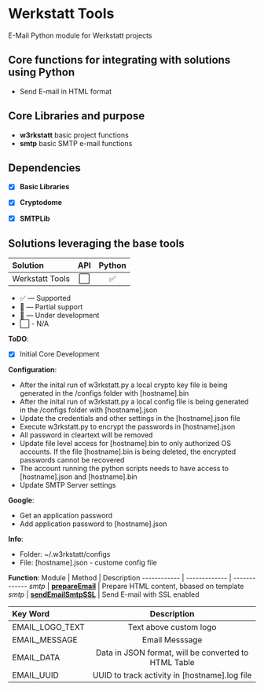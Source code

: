 # Werkstatt Tools
E-Mail Python module for Werkstatt projects

## Core functions for integrating with solutions using Python
- Send E-mail in HTML format

## Core Libraries and purpose
- **w3rkstatt** basic project functions
- **smtp** basic SMTP e-mail functions

## Dependencies
- [X] **Basic Libraries**
- [X] **Cryptodome**
- [X] **SMTPLib**


## Solutions leveraging the base tools
| Solution                  | API           | Python        |
| :-------------            | :---:         | :---:         | 
| Werkstatt Tools           | ⬜            | ✅    | 

* ✅ — Supported
* 🔶 — Partial support
* 🚧 — Under development
* ⬜ - N/A ️


**ToDO**: 
- [x] Initial Core Development


**Configuration**: 
- After the inital run of w3rkstatt.py a local crypto key file is being generated in the /configs folder with [hostname].bin
- After the inital run of w3rkstatt.py a local config file is being generated in the /configs folder with [hostname].json
- Update the credentials and other settings in the [hostname].json file
- Execute w3rkstatt.py to encrypt the passwords in [hostname].json
- All password in cleartext will be removed
- Update file level access for [hostname].bin to only authorized OS accounts. If the file [hostname].bin is being deleted, the encrypted passwords cannot be recovered 
- The account running the python scripts needs to have access to [hostname].json and [hostname].bin
- Update SMTP Server settings

**Google**:
- Get an application password
- Add application password to [hostname].json

**Info**: 
- Folder: ~/.w3rkstatt/configs
- File: [hostname].json - custome config file


**Function**:
Module | Method | Description
------------ | ------------- | ------------- 
*smtp* | [**prepareEmail**](docs/SMTP.md)      | Prepare HTML content, bbased on template
*smtp* | [**sendEmailSmtpSSL**](docs/SMTP.md)  | Send E-mail with SSL enabled


| Key Word                  | Description           
| :-------------            | :---:         
| EMAIL_LOGO_TEXT           | Text above custom logo
| EMAIL_MESSAGE             | Email Messsage
| EMAIL_DATA                | Data in JSON format, will be converted to HTML Table
| EMAIL_UUID                | UUID to track activity in [hostname].log file